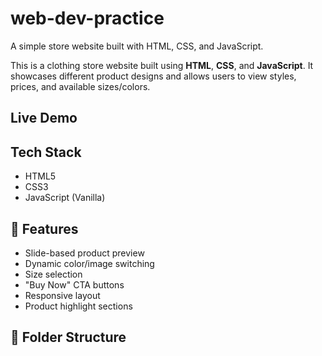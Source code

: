 # web-dev-practice
A simple store website built with HTML, CSS, and JavaScript.


This is a clothing store website built using **HTML**, **CSS**, and **JavaScript**. It showcases different product designs and allows users to view styles, prices, and available sizes/colors.

## Live Demo

##  Tech Stack
- HTML5
- CSS3
- JavaScript (Vanilla)

## 📸 Features
- Slide-based product preview
- Dynamic color/image switching
- Size selection
- "Buy Now" CTA buttons
- Responsive layout
- Product highlight sections

## 📁 Folder Structure


